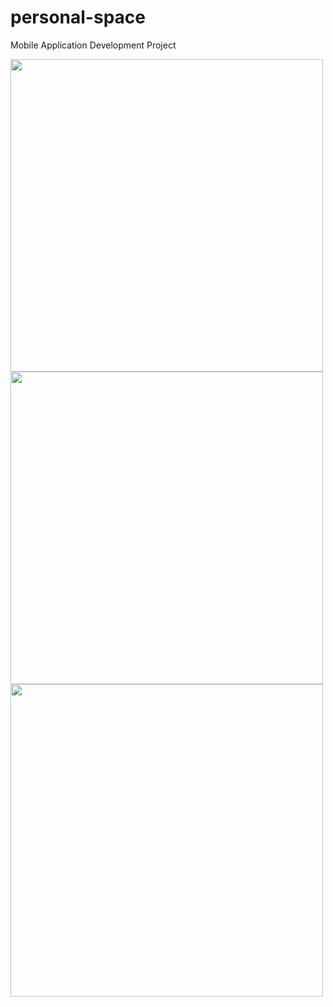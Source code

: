 # personal-space
Mobile Application Development Project

<div>
  <img src="https://github.com/IT21026898/personal-space/blob/main/app/src/main/res/drawable/dashPG.png" height = "500" >
<img src="https://github.com/IT21026898/personal-space/blob/main/app/src/main/res/drawable/loginPG.png" height = "500" >
<img src="https://github.com/IT21026898/personal-space/blob/main/app/src/main/res/drawable/allPG.png" height = "500" >
  </div>


